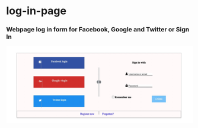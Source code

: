 # log-in-page

### Webpage log in form for Facebook, Google and Twitter or Sign In

<img width="800px" src="./images/log-in-sing-up-form.jpg" />
